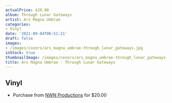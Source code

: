 ```yaml
---
actualPrice: $20.00
album: Through Lunar Gateways
artist: Ars Magna Umbrae
categories:
- Vinyl
date: '2021-09-04T06:51:21'
draft: false
images:
- /images/covers/ars_magna_umbrae-through_lunar_gateways.jpg
inStock: true
thumbnailImage: /images/covers/ars_magna_umbrae-through_lunar_gateways-thumb.jpg
title: Ars Magna Umbrae - Through Lunar Gateways
---
```


## Vinyl
* Purchase from [NWN Productions](http://shop.nwnprod.com/index.php?route=product/product&path=75&product_id=17283&sort=pd.name&order=ASC) for $20.00
